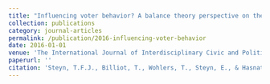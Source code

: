```yaml
---
title: "Influencing voter behavior? A balance theory perspective on the role of happiness in the 2012 U.S. presidential election"
collection: publications
category: journal-articles
permalink: /publication/2016-influencing-voter-behavior
date: 2016-01-01
venue: 'The International Journal of Interdisciplinary Civic and Political Studies'
paperurl: ''
citation: 'Steyn, T.F.J., Billiot, T., Wohlers, T., Steyn, E., & Hasnat, I. (2016). "Influencing voter behavior? A balance theory perspective on the role of happiness in the 2012 U.S. presidential election." <i>The International Journal of Interdisciplinary Civic and Political Studies</i>, 11(1), 1-20.'
---
```

